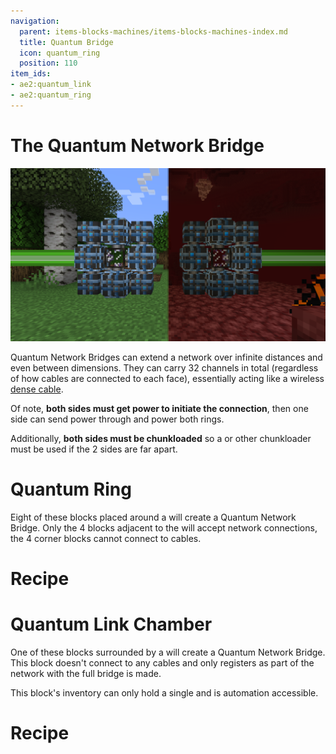 ```yaml
---
navigation:
  parent: items-blocks-machines/items-blocks-machines-index.md
  title: Quantum Bridge
  icon: quantum_ring
  position: 110
item_ids:
- ae2:quantum_link
- ae2:quantum_ring
---
```

# The Quantum Network Bridge

![A formed Quantum Network Bridge](../assets/diagrams/quantum_bridge_demonstration.png)

Quantum Network Bridges can extend a network over infinite distances and even between dimensions.
They can carry 32 channels in total (regardless of how cables are connected to each face), essentially
acting like a wireless [dense cable](cables.md).

Of note, **both sides must get power to initiate the connection**, then one side can send power through and power both rings.

Additionally, **both sides must be chunkloaded** so a <ItemLink id="spatial_anchor"/> or other chunkloader must be used
if the 2 sides are far apart.

# Quantum Ring

Eight of these blocks placed around a <ItemLink id="quantum_link"/> will create a
Quantum Network Bridge. Only the 4 <ItemLink id="quantum_ring"/> blocks adjacent to
the <ItemLink id="quantum_link" /> will accept network connections,
the 4 corner blocks cannot connect to cables.

# Recipe

<RecipeFor id="quantum_ring" />

# Quantum Link Chamber

One of these blocks surrounded by a <ItemLink id="quantum_ring"/>
will create a Quantum Network Bridge. This block doesn't connect to any cables and only registers
as part of the network with the full bridge is made.

This block's inventory can only hold a single <ItemLink id="quantum_entangled_singularity"/> and is
automation accessible.

# Recipe

<RecipeFor id="quantum_link" />